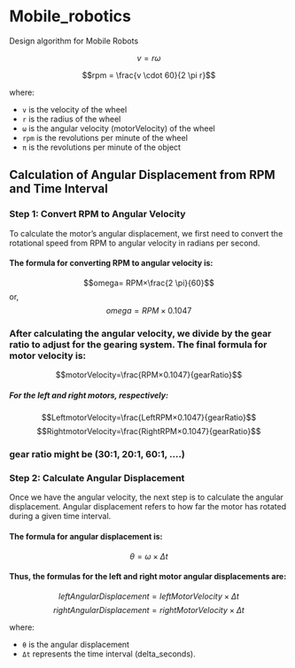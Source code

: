 # Mobile_robotics
Design algorithm for Mobile Robots

$$v = r \omega$$

$$rpm = \frac{v \cdot 60}{2 \pi r}$$

where:
- `v` is the velocity of the wheel
- `r` is the radius of the wheel
- `ω` is the angular velocity (motorVelocity) of the wheel
- `rpm` is the revolutions per minute of the wheel
- `π` is the revolutions per minute of the object

## Calculation of Angular Displacement from RPM and Time Interval

### Step 1: Convert RPM to Angular Velocity
To calculate the motor’s angular displacement, we first need to convert the rotational speed from RPM to angular velocity in radians per second.

#### The formula for converting RPM to angular velocity is:

$$omega= RPM×\frac{2 \pi}{60}$$
or,
$$omega = RPM×0.1047$$

### After calculating the angular velocity, we divide by the gear ratio to adjust for the gearing system. The final formula for motor velocity is:

$$motorVelocity=\frac{RPM×0.1047}{gearRatio}$$

##### For the left and right motors, respectively:
$$LeftmotorVelocity=\frac{LeftRPM×0.1047}{gearRatio}$$
$$RightmotorVelocity=\frac{RightRPM×0.1047}{gearRatio}$$

### gear ratio might be (30:1, 20:1, 60:1, ....)


### Step 2: Calculate Angular Displacement
Once we have the angular velocity, the next step is to calculate the angular displacement. Angular displacement refers to how far the motor has rotated during a given time interval.

#### The formula for angular displacement is:
$$θ = ω×Δt$$

#### Thus, the formulas for the left and right motor angular displacements are:
$$leftAngularDisplacement = leftMotorVelocity×Δt$$
$$rightAngularDisplacement = rightMotorVelocity×Δt$$

where:
- `θ` is the angular displacement
- `Δt` represents the time interval (delta_seconds).
  
